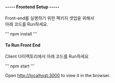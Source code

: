 #### ----- Frontend Setup -----
Front-end를 실행하기 위한 팩키지 셋업을 위해서 <br>
아래 코드를 Run하세요. <br>

'''
npm install
'''

#### To Run Front End
Client 다이렉토리에서 아래 코드를 Run하세요 <br>

'''
npm start
'''

Open [http://localhost:3000](http://localhost:3000) to view it in the browser.